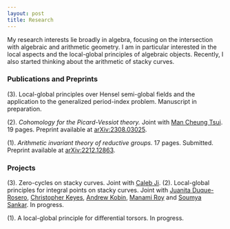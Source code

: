 ```yaml
---
layout: post
title: Research
---
```

My research interests lie broadly in algebra, focusing on the intersection with algebraic and arithmetic geometry. 
I am in particular interested in the local aspects and the local-global principles of algebraic objects. Recently, I also started thinking about the arithmetic of stacky curves. 

### Publications and Preprints

(3). Local-global principles over Hensel semi-global fields and the application to the generalized period-index problem. Manuscript in preparation.

(2). _Cohomology for the Picard-Vessiot theory._ Joint with [Man Cheung Tsui](https://manctsui.github.io/index.html). 19 pages. Preprint available at [arXiv:2308.03025](https://arxiv.org/abs/2308.03025).

(1). _Arithmetic invariant theory of reductive groups._ 17 pages. Submitted. Preprint available at [arXiv:2212.12863](https://arxiv.org/abs/2212.12863).


### Projects
(3). Zero-cycles on stacky curves. Joint with [Caleb Ji](https://math.columbia.edu/~calebji/).
(2). Local-global principles for integral points on stacky curves. Joint with [Juanita Duque-Rosero](https://juanitaduquer.github.io), [Christopher Keyes](https://c-keyes.github.io), [Andrew Kobin](https://www.andrewkobin.com), [Manami Roy](https://faculty.fordham.edu/mroy17/) and [Soumya Sankar](https://sites.google.com/site/soumya3sankar/). In progress. 

(1). A local-global principle for differential torsors. In progress.





